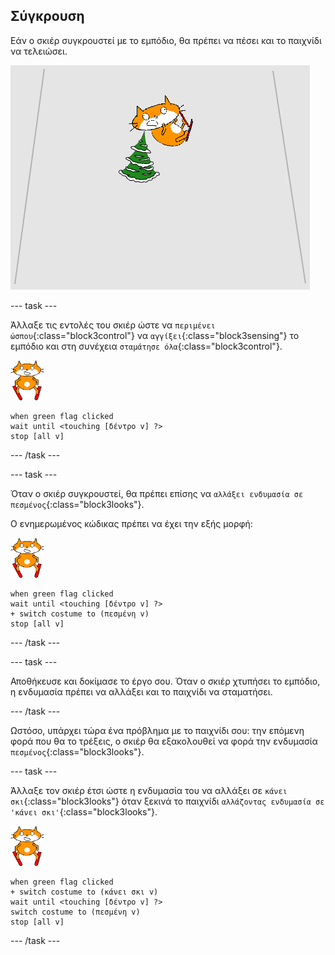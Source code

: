 ## Σύγκρουση

Εάν ο σκιέρ συγκρουστεί με το εμπόδιο, θα πρέπει να πέσει και το παιχνίδι να τελειώσει.

![ο σκιέρ συγκρούστηκε](images/skier_crash.png)

--- task ---

Άλλαξε τις εντολές του σκιέρ ώστε να `περιμένει ώσπου`{:class="block3control"} να `αγγίξει`{:class="block3sensing"} το εμπόδιο και στη συνέχεια `σταμάτησε όλα`{:class="block3control"}.

![αντικείμενο σκιέρ](images/skier_sprite_small.png)

```blocks3
when green flag clicked
wait until <touching [δέντρο v] ?>
stop [all v]
```

--- /task ---

--- task ---

Όταν ο σκιέρ συγκρουστεί, θα πρέπει επίσης να `αλλάξει ενδυμασία σε πεσμένος`{:class="block3looks"}.

Ο ενημερωμένος κώδικας πρέπει να έχει την εξής μορφή:

![αντικείμενο σκιέρ](images/skier_sprite_small.png)

```blocks3
when green flag clicked
wait until <touching [δέντρο v] ?>
+ switch costume to (πεσμένη v)
stop [all v]
```

--- /task ---

--- task ---

Αποθήκευσε και δοκίμασε το έργο σου. Όταν ο σκιέρ χτυπήσει το εμπόδιο, η ενδυμασία πρέπει να αλλάξει και το παιχνίδι να σταματήσει.

--- /task ---

Ωστόσο, υπάρχει τώρα ένα πρόβλημα με το παιχνίδι σου: την επόμενη φορά που θα το τρέξεις, ο σκιέρ θα εξακολουθεί να φορά την ενδυμασία `πεσμένος`{:class="block3looks"}.

--- task ---

Άλλαξε τον σκιέρ έτσι ώστε η ενδυμασία του να αλλάξει σε `κάνει σκι`{:class="block3looks"} όταν ξεκινά το παιχνίδι `αλλάζοντας ενδυμασία σε 'κάνει σκι'`{:class="block3looks"}.

![αντικείμενο σκιέρ](images/skier_sprite_small.png)

```blocks3
when green flag clicked
+ switch costume to (κάνει σκι v)
wait until <touching [δέντρο v] ?>
switch costume to (πεσμένη v)
stop [all v]
```

--- /task ---